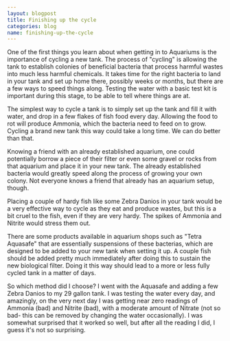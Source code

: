 ```yaml
---
layout: blogpost
title: Finishing up the cycle
categories: blog
name: finishing-up-the-cycle
---
```

One of the first things you learn about when getting in to Aquariums is the importance of cycling a new tank.  The process of "cycling" is allowing the tank to establish colonies of beneficial bacteria that process harmful wastes into much less harmful chemicals.  It takes time for the right bacteria to land in your tank and set up home there, possibly weeks or months, but there are a few ways to speed things along.  Testing the water with a basic test kit is important during this stage, to be able to tell where things are at.
<!-- truncate_here -->
The simplest way to cycle a tank is to simply set up the tank and fill it with water, and drop in a few flakes of fish food every day.  Allowing the food to rot will produce Ammonia, which the bacteria need to feed on to grow.  Cycling a brand new tank this way could take a long time.  We can do better than that.  

Knowing a friend with an already established aquarium, one could potentially borrow a piece of their filter or even some gravel or rocks from that aquarium and place it in your new tank.  The already established bacteria would greatly speed along the process of growing your own colony.  Not everyone knows a friend that already has an aquarium setup, though.

Placing a couple of hardy fish like some Zebra Danios in your tank would be a very effective way to cycle as they eat and produce wastes, but this is a bit cruel to the fish, even if they are very hardy.  The spikes of Ammonia and Nitrite would stress them out.

There are some products available in aquarium shops such as "Tetra Aquasafe" that are essentially suspensions of these bacterias, which are designed to be added to your new tank when setting it up.  A couple fish should be added pretty much immediately after doing this to sustain the new biological filter.  Doing it this way should lead to a more or less fully cycled tank in a matter of days.

So which method did I choose?  I went with the Aquasafe and adding a few Zebra Danios to my 29 gallon tank.  I was testing the water every day, and amazingly, on the very next day I was getting near zero readings of Ammonia (bad) and Nitrite (bad), with a moderate amount of Nitrate (not so bad- this can be removed by changing the water occasionally).  I was somewhat surprised that it worked so well, but after all the reading I did, I guess it's not so surprising.

